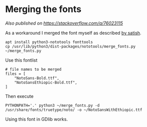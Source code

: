 # Merging the fonts

*Also published on https://stackoverflow.com/a/76023115*

As a workaround I merged the font myself as described [by satish][1].

```
apt install python3-nototools fonttools
cp /usr/lib/python3/dist-packages/nototools/merge_fonts.py ~/merge_fonts.py
```

Use this fontlist

```
# file names to be merged
files = [
    "NotoSans-Bold.ttf",
    "NotoSansEthiopic-Bold.ttf",
]
```

Then execute

```
PYTHONPATH='.' python3 ~/merge_fonts.py -d /usr/share/fonts/truetype/noto/ -o ~/NotoSansWithEthiopic.ttf
```

Using this font in GDlib works.


[1]: https://satish.com.in/20211205/
